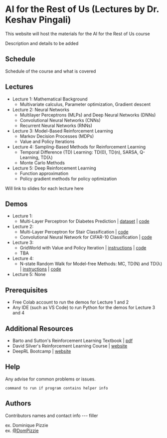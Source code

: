 # AI for the Rest of Us (Lectures by Dr. Keshav Pingali)

This website will host the materials for the AI for the Rest of Us course

Description and details to be added

## Schedule

Schedule of the course and what is covered

## Lectures

* Lecture 1: Mathematical Background
  * Multivariate calculus, Parameter optimization, Gradient descent 
* Lecture 2: Neural Networks
  * Multilayer Perceptrons (MLPs) and Deep Neural Networks (DNNs)
  * Convolutional Neural Networks (CNNs)
  * Recurrent Neural Networks (RNNs)
* Lecture 3: Model-Based Reinforcement Learning
  *  Markov Decision Processes (MDPs)
  *  Value and Policy Iterations
* Lecture 4: Sampling-Based Methods for Reinforcement Learning
  * Temporal Difference (TD) Learning: TD(0), TD(n), SARSA, Q-Learning, TD(λ)
  * Monte Carlo Methods
* Lecture 5: Deep Reinforcement Learning
  *  Function approximation
  *  Policy gradient methods for policy optimization

Will link to slides for each lecture here

## Demos

* Lecture 1:
   *  Multi-Layer Perceptron for Diabetes Prediction | [dataset](diabetes.csv) | [code](https://colab.research.google.com/drive/1CgYu6hCS4VWEGSyLuDOdiqwp29GzK4Re?usp=sharing)
* Lecture 2:
   * Multi-Layer Perceptron for Stair Classification | [code](https://colab.research.google.com/drive/1wo8K8tj2gPxzHOVExxFHTSexl45u4BDa?usp=sharing)
   * Convolutional Neural Network for CIFAR-10 Classification | [code](https://colab.research.google.com/drive/1ItV5SHOJQA90XhBlORIdKCdkt1Y1Pdoi?usp=sharing) 
* Lecture 3:
   * GridWorld with Value and Policy Iteration | [instructions](gridworld.md) | [code](gridworld.py)
   * TBA
* Lecture 4:
   *  N-state Random Walk for Model-free Methods: MC, TD(N) and TD(λ) | [instructions](randomwalk.md) | [code](random_walk.py) 
* Lecture 5: None

## Prerequisites

* Free Colab account to run the demos for Lecture 1 and 2
* Any IDE (such as VS Code) to run Python for the demos for Lecture 3 and 4 

## Additional Resources

* Barto and Sutton's Reinforcement Learning Textbook | [pdf](https://www.andrew.cmu.edu/course/10-703/textbook/BartoSutton.pdf)
* David Silver's Reinforcement Learning Course | [website](https://www.davidsilver.uk/teaching/)
* DeepRL Bootcamp | [website](https://sites.google.com/view/deep-rl-bootcamp)

## Help

Any advise for common problems or issues.
```
command to run if program contains helper info
```

## Authors

Contributors names and contact info --- filler

ex. Dominique Pizzie  
ex. [@DomPizzie](https://twitter.com/dompizzie)
